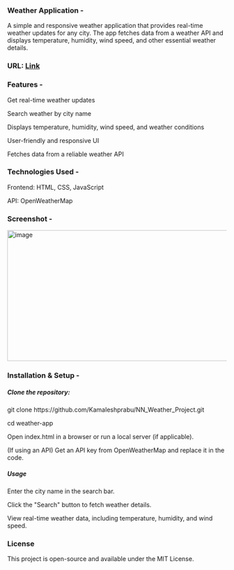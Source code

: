 <h3>Weather Application -</h3>
      <p>  A simple and responsive weather application that provides real-time weather updates for any city. The app fetches data from a weather API and displays temperature, humidity, wind speed, and other essential weather details.</p>

<h3>URL: <a href="https://kamaleshprabu.github.io/NN_Weather_Project/">Link</a></h3>

<h3>Features -</h3>
      <p>  Get real-time weather updates</p>
      <p>  Search weather by city name</p>
      <p>  Displays temperature, humidity, wind speed, and weather conditions</p>
      <p>  User-friendly and responsive UI</p>
      <p>  Fetches data from a reliable weather API</p>
      
<h3>Technologies Used -</h3>
      <p>  Frontend: HTML, CSS, JavaScript</p> 
      <p>  API: OpenWeatherMap</p>
      
<h3>Screenshot -</h3>
      <img width="600px" height="300px" alt="image" src="https://github.com/user-attachments/assets/a69bb502-ff4f-470e-bedd-0022da42b64c" />

<h3>Installation & Setup -</h3>
      <h5>  Clone the repository:</h5>
      <p>  git clone https://github.com/Kamaleshprabu/NN_Weather_Project.git</p>
      <p>  cd weather-app</p>
      <p>  Open index.html in a browser or run a local server (if applicable).</p>
      <p>  (If using an API) Get an API key from OpenWeatherMap and replace it in the code.</p>
      <h5>  Usage</h5>
      <p>  Enter the city name in the search bar.</p>
      <p>  Click the "Search" button to fetch weather details.</p>
      <p>  View real-time weather data, including temperature, humidity, and wind speed.</p>

<h3>License</h3>
      <p>  This project is open-source and available under the MIT License.</p>

